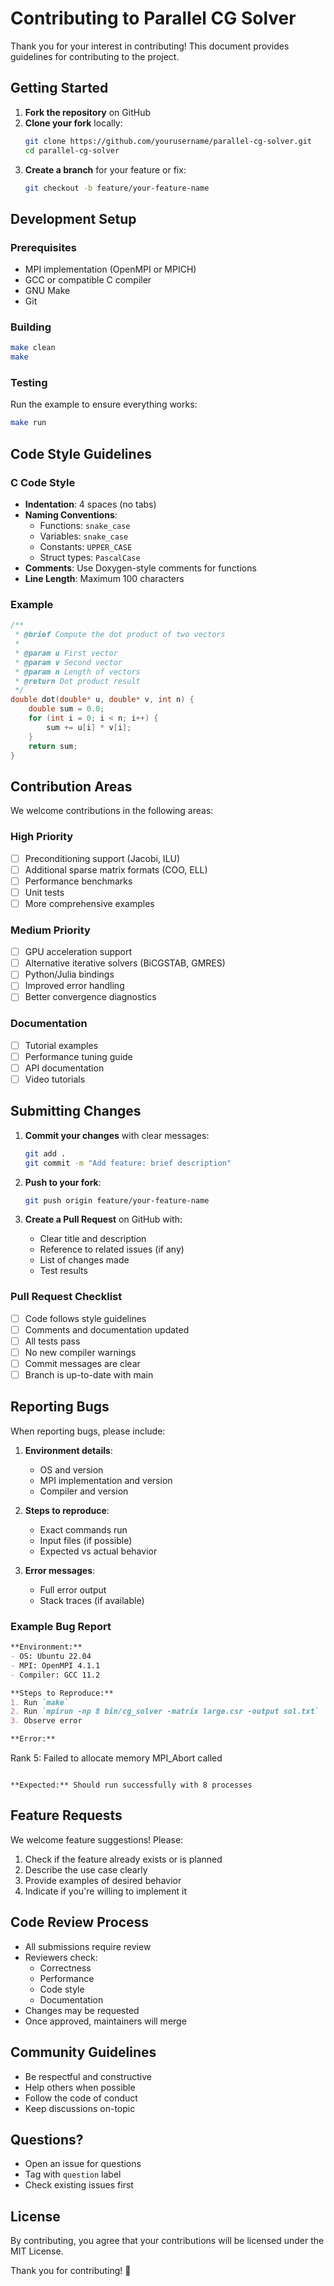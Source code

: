 # Contributing to Parallel CG Solver

Thank you for your interest in contributing! This document provides guidelines for contributing to the project.

## Getting Started

1. **Fork the repository** on GitHub
2. **Clone your fork** locally:
   ```bash
   git clone https://github.com/yourusername/parallel-cg-solver.git
   cd parallel-cg-solver
   ```
3. **Create a branch** for your feature or fix:
   ```bash
   git checkout -b feature/your-feature-name
   ```

## Development Setup

### Prerequisites

- MPI implementation (OpenMPI or MPICH)
- GCC or compatible C compiler
- GNU Make
- Git

### Building

```bash
make clean
make
```

### Testing

Run the example to ensure everything works:

```bash
make run
```

## Code Style Guidelines

### C Code Style

- **Indentation**: 4 spaces (no tabs)
- **Naming Conventions**:
  - Functions: `snake_case`
  - Variables: `snake_case`
  - Constants: `UPPER_CASE`
  - Struct types: `PascalCase`
- **Comments**: Use Doxygen-style comments for functions
- **Line Length**: Maximum 100 characters

### Example

```c
/**
 * @brief Compute the dot product of two vectors
 * 
 * @param u First vector
 * @param v Second vector
 * @param n Length of vectors
 * @return Dot product result
 */
double dot(double* u, double* v, int n) {
    double sum = 0.0;
    for (int i = 0; i < n; i++) {
        sum += u[i] * v[i];
    }
    return sum;
}
```

## Contribution Areas

We welcome contributions in the following areas:

### High Priority

- [ ] Preconditioning support (Jacobi, ILU)
- [ ] Additional sparse matrix formats (COO, ELL)
- [ ] Performance benchmarks
- [ ] Unit tests
- [ ] More comprehensive examples

### Medium Priority

- [ ] GPU acceleration support
- [ ] Alternative iterative solvers (BiCGSTAB, GMRES)
- [ ] Python/Julia bindings
- [ ] Improved error handling
- [ ] Better convergence diagnostics

### Documentation

- [ ] Tutorial examples
- [ ] Performance tuning guide
- [ ] API documentation
- [ ] Video tutorials

## Submitting Changes

1. **Commit your changes** with clear messages:
   ```bash
   git add .
   git commit -m "Add feature: brief description"
   ```

2. **Push to your fork**:
   ```bash
   git push origin feature/your-feature-name
   ```

3. **Create a Pull Request** on GitHub with:
   - Clear title and description
   - Reference to related issues (if any)
   - List of changes made
   - Test results

### Pull Request Checklist

- [ ] Code follows style guidelines
- [ ] Comments and documentation updated
- [ ] All tests pass
- [ ] No new compiler warnings
- [ ] Commit messages are clear
- [ ] Branch is up-to-date with main

## Reporting Bugs

When reporting bugs, please include:

1. **Environment details**:
   - OS and version
   - MPI implementation and version
   - Compiler and version

2. **Steps to reproduce**:
   - Exact commands run
   - Input files (if possible)
   - Expected vs actual behavior

3. **Error messages**:
   - Full error output
   - Stack traces (if available)

### Example Bug Report

```markdown
**Environment:**
- OS: Ubuntu 22.04
- MPI: OpenMPI 4.1.1
- Compiler: GCC 11.2

**Steps to Reproduce:**
1. Run `make`
2. Run `mpirun -np 8 bin/cg_solver -matrix large.csr -output sol.txt`
3. Observe error

**Error:**
```
Rank 5: Failed to allocate memory
MPI_Abort called
```

**Expected:** Should run successfully with 8 processes
```

## Feature Requests

We welcome feature suggestions! Please:

1. Check if the feature already exists or is planned
2. Describe the use case clearly
3. Provide examples of desired behavior
4. Indicate if you're willing to implement it

## Code Review Process

- All submissions require review
- Reviewers check:
  - Correctness
  - Performance
  - Code style
  - Documentation
- Changes may be requested
- Once approved, maintainers will merge

## Community Guidelines

- Be respectful and constructive
- Help others when possible
- Follow the code of conduct
- Keep discussions on-topic

## Questions?

- Open an issue for questions
- Tag with `question` label
- Check existing issues first

## License

By contributing, you agree that your contributions will be licensed under the MIT License.

Thank you for contributing! 🚀

